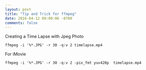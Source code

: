 ```yaml
---
layout: post
title: "Tip and Trick for ffmpeg"
date: 2016-04-12 09:09:06 -0700
comments: false
---
```

Creating a Time Lapse with Jpeg Photo
```
ffmpeg -i '%*.JPG' -r 30 -q:v 2 timelapse.mp4
```

For iMovie
```
ffmpeg -i '%*.JPG' -r 30 -q:v 2 -pix_fmt yuv420p  timelapse.mp4
```
